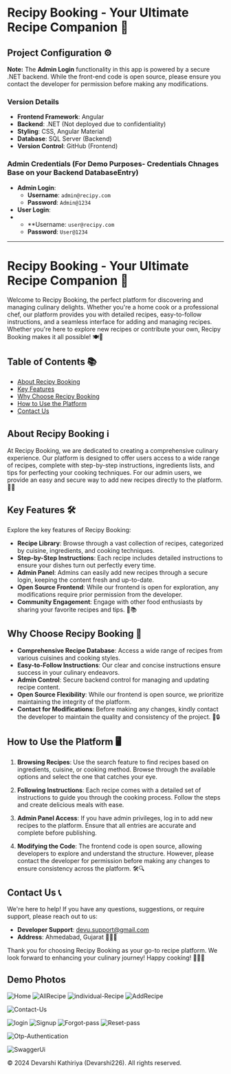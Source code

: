 # Recipy Booking - Your Ultimate Recipe Companion 🍳

## Project Configuration ⚙️

**Note:** The **Admin Login** functionality in this app is powered by a secure .NET backend. While the front-end code is open source, please ensure you contact the developer for permission before making any modifications.

### Version Details
- **Frontend Framework**: Angular
- **Backend**: .NET (Not deployed due to confidentiality)
- **Styling**: CSS, Angular Material
- **Database**: SQL Server (Backend)
- **Version Control**: GitHub (Frontend)

### Admin Credentials (For Demo Purposes- Credentials Chnages Base on your Backend DatabaseEntry)
- **Admin Login**:
  - **Username**: `admin@recipy.com`
  - **Password**: `Admin@1234`
- **User Login**:
- - **Username: `user@recipy.com`
  - **Password**: `User@1234`

---

# Recipy Booking - Your Ultimate Recipe Companion 🍳

Welcome to Recipy Booking, the perfect platform for discovering and managing culinary delights. Whether you're a home cook or a professional chef, our platform provides you with detailed recipes, easy-to-follow instructions, and a seamless interface for adding and managing recipes. Whether you're here to explore new recipes or contribute your own, Recipy Booking makes it all possible! 🍽️📖

## Table of Contents 📚

- [About Recipy Booking](#about-recipy-booking)
- [Key Features](#key-features)
- [Why Choose Recipy Booking](#why-choose-recipy-booking)
- [How to Use the Platform](#how-to-use-the-platform)
- [Contact Us](#contact-us)

## About Recipy Booking ℹ️

At Recipy Booking, we are dedicated to creating a comprehensive culinary experience. Our platform is designed to offer users access to a wide range of recipes, complete with step-by-step instructions, ingredients lists, and tips for perfecting your cooking techniques. For our admin users, we provide an easy and secure way to add new recipes directly to the platform. 🎂🥗

## Key Features 🛠️

Explore the key features of Recipy Booking:

- **Recipe Library**: Browse through a vast collection of recipes, categorized by cuisine, ingredients, and cooking techniques.
- **Step-by-Step Instructions**: Each recipe includes detailed instructions to ensure your dishes turn out perfectly every time.
- **Admin Panel**: Admins can easily add new recipes through a secure login, keeping the content fresh and up-to-date.
- **Open Source Frontend**: While our frontend is open for exploration, any modifications require prior permission from the developer.
- **Community Engagement**: Engage with other food enthusiasts by sharing your favorite recipes and tips. 🍜📚

## Why Choose Recipy Booking 🌟

- **Comprehensive Recipe Database**: Access a wide range of recipes from various cuisines and cooking styles.
- **Easy-to-Follow Instructions**: Our clear and concise instructions ensure success in your culinary endeavors.
- **Admin Control**: Secure backend control for managing and updating recipe content.
- **Open Source Flexibility**: While our frontend is open source, we prioritize maintaining the integrity of the platform.
- **Contact for Modifications**: Before making any changes, kindly contact the developer to maintain the quality and consistency of the project. 🍲🔒

## How to Use the Platform 🖥️

1. **Browsing Recipes**: Use the search feature to find recipes based on ingredients, cuisine, or cooking method. Browse through the available options and select the one that catches your eye.

2. **Following Instructions**: Each recipe comes with a detailed set of instructions to guide you through the cooking process. Follow the steps and create delicious meals with ease.

3. **Admin Panel Access**: If you have admin privileges, log in to add new recipes to the platform. Ensure that all entries are accurate and complete before publishing.

4. **Modifying the Code**: The frontend code is open source, allowing developers to explore and understand the structure. However, please contact the developer for permission before making any changes to ensure consistency across the platform. 🛠️🔍

## Contact Us 📞

We're here to help! If you have any questions, suggestions, or require support, please reach out to us:

- **Developer Support**: [devu.support@gmail.com](mailto:devu.support@gmail.com)
- **Address**: Ahmedabad, Gujarat 📮📞🏢

Thank you for choosing Recipy Booking as your go-to recipe platform. We look forward to enhancing your culinary journey! Happy cooking! 🍳🥘🌟


## Demo Photos

![Home](https://github.com/Devarshi226/Recipe-book/blob/4ca9346831c143ad04d7c43360a0a127ceb945f8/src/assets/screenshots/screencapture-localhost-4200-home-2024-08-18-22_12_54.png)
![AllRecipe](https://github.com/Devarshi226/Recipe-book/blob/4ca9346831c143ad04d7c43360a0a127ceb945f8/src/assets/screenshots/screencapture-localhost-4200-allrecipe-2024-08-18-22_13_20.png)
![individual-Recipe](https://github.com/Devarshi226/Recipe-book/blob/4ca9346831c143ad04d7c43360a0a127ceb945f8/src/assets/screenshots/screencapture-localhost-4200-recipe-2004-2024-08-18-22_18_35.png)
![AddRecipe](https://github.com/Devarshi226/Recipe-book/blob/4ca9346831c143ad04d7c43360a0a127ceb945f8/src/assets/screenshots/screencapture-localhost-4200-add-2024-08-18-22_27_20.png)

![Contact-Us](https://github.com/Devarshi226/Recipe-book/blob/4ca9346831c143ad04d7c43360a0a127ceb945f8/src/assets/screenshots/screencapture-localhost-4200-contactus-2024-08-18-22_29_35.png)


![login](https://github.com/Devarshi226/Recipe-book/blob/4ca9346831c143ad04d7c43360a0a127ceb945f8/src/assets/screenshots/screencapture-localhost-4200-login-2024-08-18-22_31_39.png)
![Signup](https://github.com/Devarshi226/Recipe-book/blob/3657c493870bb5970ea790656ab8043b9220264e/src/assets/screenshots/screencapture-localhost-4200-signup-2024-08-18-22_32_28.png)
![Forgot-pass](https://github.com/Devarshi226/Recipe-book/blob/4ca9346831c143ad04d7c43360a0a127ceb945f8/src/assets/screenshots/screencapture-localhost-4200-forgot-2024-08-18-22_32_53.png)
![Reset-pass](https://github.com/Devarshi226/Recipe-book/blob/4ca9346831c143ad04d7c43360a0a127ceb945f8/src/assets/screenshots/screencapture-localhost-4200-reset-2024-08-18-22_38_32.png)

![Otp-Authentication](https://github.com/Devarshi226/Recipe-book/blob/3657c493870bb5970ea790656ab8043b9220264e/src/assets/screenshots/otp.png)


![SwaggerUi](https://github.com/Devarshi226/Recipe-book/blob/3657c493870bb5970ea790656ab8043b9220264e/src/assets/screenshots/screencapture-localhost-7249-swagger-index-html-2024-08-18-22_49_58.png)


© 2024 Devarshi Kathiriya (Devarshi226). All rights reserved.
